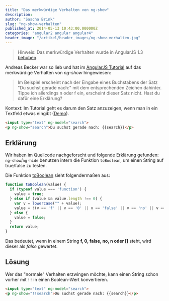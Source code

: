 ```yaml
---
title: "Das merkwürdige Verhalten von ng-show"
description:
author: "Sascha Brink"
slug: "ng-show-verhalten"
published_at: 2014-05-13 10:43:00.000000Z
categories: "angular2 angular angular4"
header_image: "/artikel/header_images/ng-show-verhalten.jpg"
---
```


> Hinweis: Das merkwürdige Verhalten wurde in AngularJS 1.3 [behoben](https://github.com/angular/angular.js/commit/bdfc9c02d021e08babfbc966a007c71b4946d69d).

Andreas Becker war so lieb und hat im [AngularJS Tutorial](/artikel/angularjs-tutorial-deutsch/) auf das merkwürdige Verhalten von *ng-show* hingewiesen:

> Im Beispiel erscheint nach der Eingabe eines Buchstabens der Satz "Du suchst gerade nach:" mit dem entsprechenden Zeichen dahinter. Tippe ich allerdings n oder f ein, erscheint dieser Satz nicht.  Hast du dafür eine Erklärung?

Kontext: Im Tutorial geht es darum den Satz anzuzeigen, wenn man in ein Textfeld etwas eingibt ([Demo](http://angularjs-de.github.io/angularjs-tutorial-code/04-directives/)).

```html
<input type="text" ng-model="search">
<p ng-show="search">Du suchst gerade nach: {{search}}</p>
```

## Erklärung

Wir haben im Quellcode nachgeforscht und folgende Erklärung gefunden: `ng-show`/`ng-hide` benutzen intern die Funktion `toBoolean`, um einen String auf true/false zu testen.

Die Funktion [toBoolean](https://github.com/angular/angular.js/blob/v1.2.16/src/Angular.js#L1004) sieht folgendermaßen aus:

```javascript
function toBoolean(value) {
  if (typeof value === 'function') {
    value = true;
  } else if (value && value.length !== 0) {
    var v = lowercase("" + value);
    value = !(v == 'f' || v == '0' || v == 'false' || v == 'no' || v == 'n' || v == '[]');
  } else {
    value = false;
  }
  return value;
}
```

Das bedeutet, wenn in einem String **f, 0, false, no, n oder []** steht, wird dieser als *false* gewertet.

## Lösung

Wer das "normale" Verhalten erzwingen möchte, kann einen String schon vorher mit `!!` in einen Boolean-Wert konvertieren.

```html
<input type="text" ng-model="search">
<p ng-show="!!search">Du suchst gerade nach: {{search}}</p>
```
